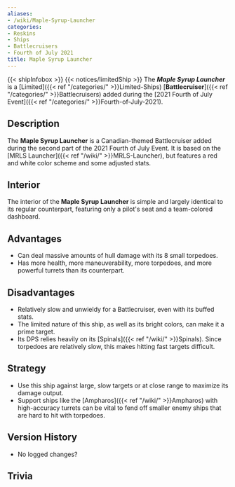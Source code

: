 ```yaml
---
aliases:
- /wiki/Maple-Syrup-Launcher
categories:
- Reskins
- Ships
- Battlecruisers
- Fourth of July 2021
title: Maple Syrup Launcher
---
```


{{< shipInfobox >}} {{< notices/limitedShip >}} The **_Maple Syrup Launcher_** is a [Limited]({{< ref "/categories/" >}}Limited-Ships) [**Battlecruiser**]({{< ref "/categories/" >}}Battlecruisers) added during the [2021 Fourth of July Event]({{< ref "/categories/" >}}Fourth-of-July-2021).

## Description

The **Maple Syrup Launcher** is a Canadian-themed Battlecruiser added during the second part of the 2021 Fourth of July Event. It is based on the [MRLS Launcher]({{< ref "/wiki/" >}}MRLS-Launcher), but features a red and white color scheme and some adjusted stats.

## Interior

The interior of the **Maple Syrup Launcher** is simple and largely identical to its regular counterpart, featuring only a pilot's seat and a team-colored dashboard.

## Advantages

- Can deal massive amounts of hull damage with its 8 small torpedoes.
- Has more health, more maneuverability, more torpedoes, and more powerful turrets than its counterpart.

## Disadvantages

- Relatively slow and unwieldy for a Battlecruiser, even with its buffed stats.
- The limited nature of this ship, as well as its bright colors, can make it a prime target.
- Its DPS relies heavily on its [Spinals]({{< ref "/wiki/" >}}Spinals). Since torpedoes are relatively slow, this makes hitting fast targets difficult.

## Strategy

- Use this ship against large, slow targets or at close range to maximize its damage output.
- Support ships like the [Ampharos]({{< ref "/wiki/" >}}Ampharos) with high-accuracy turrets can be vital to fend off smaller enemy ships that are hard to hit with torpedoes.

## Version History 

- No logged changes?

## Trivia